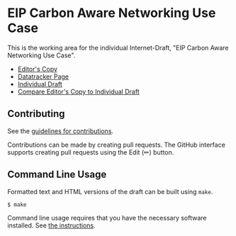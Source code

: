 # EIP Carbon Aware Networking Use Case

This is the working area for the individual Internet-Draft, "EIP Carbon Aware Networking Use Case".

* [Editor's Copy](https://StefanoSalsano.github.io/carbon-aware/#go.draft-eip-carbon-aware.html)
* [Datatracker Page](https://datatracker.ietf.org/doc/draft-eip-carbon-aware)
* [Individual Draft](https://datatracker.ietf.org/doc/html/draft-eip-carbon-aware)
* [Compare Editor's Copy to Individual Draft](https://StefanoSalsano.github.io/carbon-aware/#go.draft-eip-carbon-aware.diff)


## Contributing

See the
[guidelines for contributions](https://github.com/StefanoSalsano/carbon-aware/blob/main/CONTRIBUTING.md).

Contributions can be made by creating pull requests.
The GitHub interface supports creating pull requests using the Edit (✏) button.


## Command Line Usage

Formatted text and HTML versions of the draft can be built using `make`.

```sh
$ make
```

Command line usage requires that you have the necessary software installed.  See
[the instructions](https://github.com/martinthomson/i-d-template/blob/main/doc/SETUP.md).

